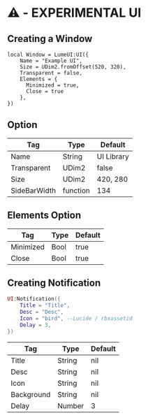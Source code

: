 # ⚠️ - EXPERIMENTAL UI

## Creating a Window
```luau
local Window = LumeUI:UI({
    Name = "Example UI",
    Size = UDim2.fromOffset(520, 320),
    Transparent = false,
    Elements = {
      Minimized = true,
      Close = true
    },
})
```

## Option
| Tag           | Type        | Default     |
| ------------- | ----------- |-------------|
| Name          | String      | UI Library  |
| Transparent   | UDim2       | false       |
| Size          | UDim2       | 420, 280    |
| SideBarWidth  | function    | 134         |

## Elements Option
| Tag         | Type        | Default     |
| ----------- | ----------- |-------------|
| Minimized   | Bool        | true        |
| Close       | Bool        | true        |

## Creating Notification
```lua
UI:Notification({
    Title = "Title",
    Desc = "Desc",
    Icon = "bird", --Lucide / rbxassetid
    Delay = 3,
})
```

| Tag         | Type        | Default     |
| ----------- | ----------- |-------------|
| Title       | String      | nil         |
| Desc        | String      | nil         |
| Icon        | String      | nil         |
| Background  | String      | nil         |
| Delay       | Number      | 3           |
